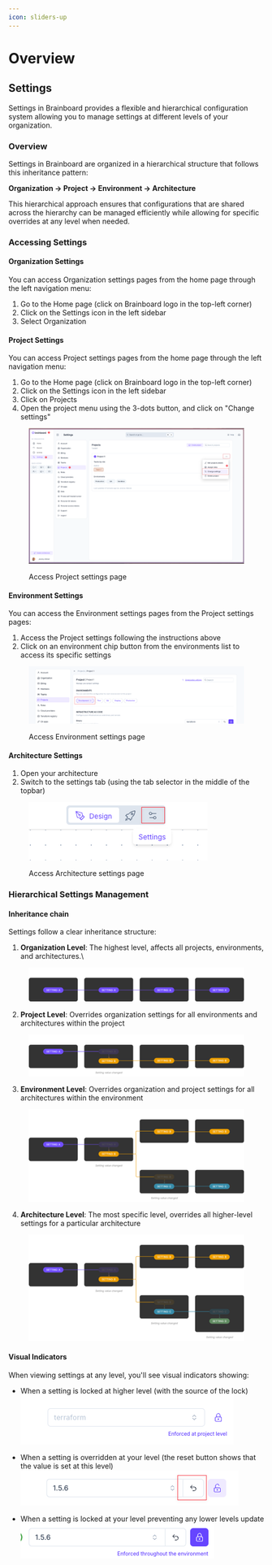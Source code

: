 ```yaml
---
icon: sliders-up
---
```


# Overview

## Settings

Settings in Brainboard provides a flexible and hierarchical configuration system allowing you to manage settings at different levels of your organization.&#x20;



### Overview

Settings in Brainboard are organized in a hierarchical structure that follows this inheritance pattern:

**Organization → Project → Environment → Architecture**

This hierarchical approach ensures that configurations that are shared across the hierarchy can be managed efficiently while allowing for specific overrides at any level when needed.

### Accessing Settings

#### Organization Settings

You can access Organization settings pages from the home page through the left navigation menu:

1. Go to the Home page (click on Brainboard logo in the top-left corner)
2. Click on the Settings icon in the left sidebar
3. Select Organization

#### Project Settings

You can access Project settings pages from the home page through the left navigation menu:

1. Go to the Home page (click on Brainboard logo in the top-left corner)
2. Click on the Settings icon in the left sidebar
3. Click on Projects
4. Open the project menu using the 3-dots button, and click on "Change settings"

<figure><img src="../.gitbook/assets/kayYgWIBhuPw4xhU.png" alt=""><figcaption><p>Access Project settings page</p></figcaption></figure>

#### Environment Settings

You can access the Environment settings pages from the Project settings pages:

1. Access the Project settings following the instructions above
2. Click on an environment chip button from the environments list to access its specific settings

<figure><img src="../.gitbook/assets/9vW5CC03EnDbKyFD.png" alt=""><figcaption><p>Access Environment settings page</p></figcaption></figure>

#### Architecture Settings

1. Open your architecture
2. Switch to the settings tab (using the tab selector in the middle of the topbar)

<figure><img src="../.gitbook/assets/Uzbevowr12PkjjQr.png" alt=""><figcaption><p>Access Architecture settings page</p></figcaption></figure>

### Hierarchical Settings Management

#### Inheritance chain

Settings follow a clear inheritance structure:

1. **Organization Level**: The highest level, affects all projects, environments, and architectures.\


<figure><img src="../.gitbook/assets/Frame 15842.png" alt=""><figcaption></figcaption></figure>

2. **Project Level**: Overrides organization settings for all environments and architectures within the project

<figure><img src="../.gitbook/assets/Frame 15852.png" alt=""><figcaption></figcaption></figure>

3. **Environment Level**: Overrides organization and project settings for all architectures within the environment

<figure><img src="../.gitbook/assets/Frame 1586.png" alt=""><figcaption></figcaption></figure>

4. **Architecture Level**: The most specific level, overrides all higher-level settings for a particular architecture

<figure><img src="../.gitbook/assets/Frame 1587.png" alt=""><figcaption></figcaption></figure>



#### Visual Indicators

When viewing settings at any level, you'll see visual indicators showing:

* When a setting is locked at higher level (with the source of the lock)<img src="../.gitbook/assets/MNBibjceepNHm2Wy.png" alt="" data-size="original">



* When a setting is overridden at your level (the reset button shows that the value is set at this level)\
  <img src="../.gitbook/assets/5K12h7jcqJBJapJq.png" alt="" data-size="original">



* When a setting is locked at your level preventing any lower levels update\
  <img src="../.gitbook/assets/El4jJlfq2AfQbZQG.png" alt="" data-size="original">

